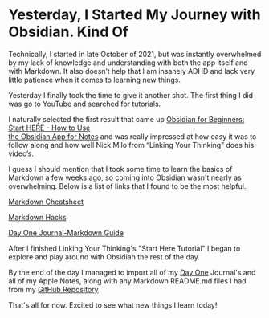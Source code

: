 # Yesterday, I Started My Journey with Obsidian. Kind Of

Technically, I started in late October of 2021, but was instantly overwhelmed by my lack of knowledge and understanding with both the app itself and with Markdown. It also doesn’t help that I am insanely ADHD and lack very little patience when it comes to learning new things.

Yesterday I finally took the time to give it another shot. The first thing I did was go to YouTube and searched for tutorials.

I naturally selected the first result that came up [Obsidian for Beginners: Start HERE - How to Use  
the Obsidian App for Notes](https://www.youtube.com/watch?v=QgbLb6QCK88) and was really impressed at how easy it was to follow along and how well Nick Milo from “Linking Your Thinking” does his video’s.

I guess I should mention that I took some time to learn the basics of Markdown a few weeks ago, so coming into Obsidian wasn't nearly as overwhelming. Below is a list of links that I found to be the most helpful.

[Markdown Cheatsheet](https://www.markdownguide.org/cheat-sheet)

[Markdown Hacks](https://www.markdownguide.org/hacks)

[Day One Journal-Markdown Guide](https://help.dayoneapp.com/en/articles/440596-markdown-guide)

After I finished Linking Your Thinking's "Start Here Tutorial" I began to explore and play around with Obsidian the rest of the day.

By the end of the day I managed to import all of my [Day One](https://dayoneapp.com/) Journal's and all of my Apple Notes, along with any Markdown README.md files I had from my [GitHub Repository](https://github.com/p4rk0ur)

That's all for now. Excited to see what new things I learn today!
